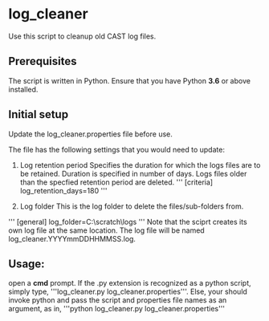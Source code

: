 # log_cleaner

Use this script to cleanup old CAST log files. 

## Prerequisites
The script is written in Python. Ensure that you have Python __3.6__ or above installed. 

## Initial setup
Update the log_cleaner.properties file before use.

The file has the following settings that you would need to update:
1. Log retention period
Specifies the duration for which the logs files are to be retained. Duration is specified in number of days. Logs files older than the specfied retention period are deleted.
'''
[criteria]
log_retention_days=180
'''

2. Log folder
This is the log folder to delete the files/sub-folders from. 

'''
[general]
log_folder=C:\scratch\logs
'''
Note that the sciprt creates its own log file at the same location. The log file will be named log_cleaner.YYYYmmDDHHMMSS.log.

## Usage:
open a __cmd__ prompt.
If the .py extension is recognized as a python script, simply type, '''log_cleaner.py log_cleaner.properties'''. Else, your should invoke python and pass the script and properties file names as an argument, as in, '''python log_cleaner.py log_cleaner.properties'''
